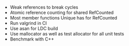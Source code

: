 * Weak references to break cycles
* Atomic reference counting for shared RefCounted
* Most member functions Unique has for RefCounted
* Run valgrind in CI
* Use asan for LDC build
* Use mallocator as well as test allocator for all unit tests
* Benchmark with C++
